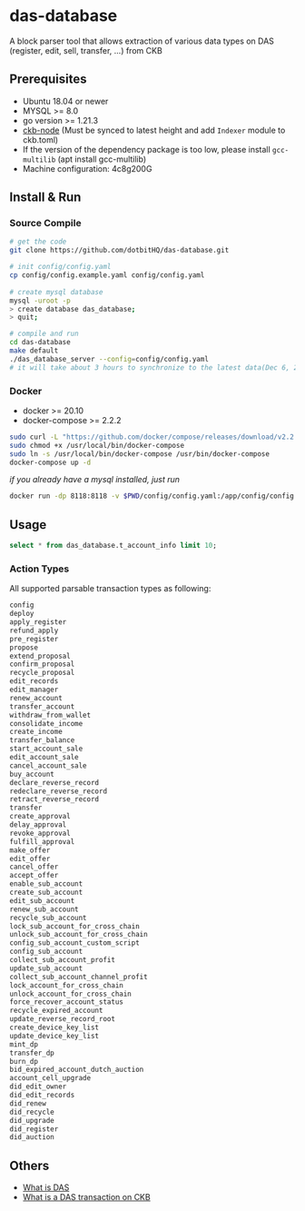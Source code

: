 # das-database
A block parser tool that allows extraction of various data types on DAS
(register, edit, sell, transfer, ...) from CKB
## Prerequisites
* Ubuntu 18.04 or newer
* MYSQL >= 8.0
* go version >= 1.21.3
* [ckb-node](https://github.com/nervosnetwork/ckb) (Must be synced to latest height and add `Indexer` module to ckb.toml)
* If the version of the dependency package is too low, please install `gcc-multilib` (apt install gcc-multilib)
* Machine configuration: 4c8g200G

## Install & Run

### Source Compile
```bash
# get the code
git clone https://github.com/dotbitHQ/das-database.git

# init config/config.yaml
cp config/config.example.yaml config/config.yaml
 
# create mysql database
mysql -uroot -p
> create database das_database;
> quit;

# compile and run
cd das-database
make default
./das_database_server --config=config/config.yaml
# it will take about 3 hours to synchronize to the latest data(Dec 6, 2021)
```

### Docker
* docker >= 20.10
* docker-compose >= 2.2.2


```bash
sudo curl -L "https://github.com/docker/compose/releases/download/v2.2.2/docker-compose-$(uname -s)-$(uname -m)" -o /usr/local/bin/docker-compose
sudo chmod +x /usr/local/bin/docker-compose
sudo ln -s /usr/local/bin/docker-compose /usr/bin/docker-compose
docker-compose up -d
```

_if you already have a mysql installed, just run_
```bash
docker run -dp 8118:8118 -v $PWD/config/config.yaml:/app/config/config.yaml --name das-database-server admindid/das-database:latest
```

## Usage
```sql
select * from das_database.t_account_info limit 10;
```

### Action Types
All supported parsable transaction types as following:

```txt
config              
deploy              
apply_register
refund_apply
pre_register        
propose             
extend_proposal     
confirm_proposal   
recycle_proposal 
edit_records        
edit_manager        
renew_account       
transfer_account    
withdraw_from_wallet
consolidate_income  
create_income       
transfer_balance    
start_account_sale  
edit_account_sale   
cancel_account_sale 
buy_account
declare_reverse_record
redeclare_reverse_record
retract_reverse_record
transfer
create_approval
delay_approval
revoke_approval
fulfill_approval
make_offer
edit_offer
cancel_offer
accept_offer
enable_sub_account
create_sub_account
edit_sub_account
renew_sub_account
recycle_sub_account
lock_sub_account_for_cross_chain
unlock_sub_account_for_cross_chain
config_sub_account_custom_script
config_sub_account
collect_sub_account_profit
update_sub_account
collect_sub_account_channel_profit
lock_account_for_cross_chain
unlock_account_for_cross_chain
force_recover_account_status
recycle_expired_account
update_reverse_record_root
create_device_key_list
update_device_key_list
mint_dp
transfer_dp
burn_dp
bid_expired_account_dutch_auction
account_cell_upgrade
did_edit_owner
did_edit_records
did_renew
did_recycle
did_upgrade
did_register
did_auction
```

## Others
* [What is DAS](https://github.com/dotbitHQ/did-contracts/blob/docs/docs/en/design/Overview-of-DAS.md)
* [What is a DAS transaction on CKB](https://github.com/dotbitHQ/did-contracts/blob/docs/docs/en/developer/Transaction-Structure.md)
